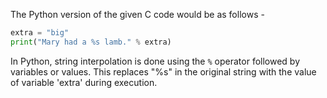 The Python version of the given C code would be as follows -

```python
extra = "big"
print("Mary had a %s lamb." % extra)
```

In Python, string interpolation is done using the `%` operator followed by variables or values. This replaces "%s" in the original string with the value of variable 'extra' during execution.

